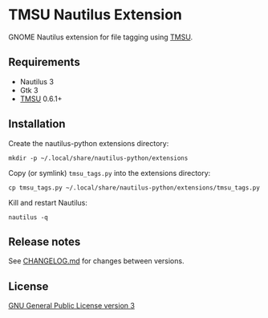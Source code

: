 # TMSU Nautilus Extension

GNOME Nautilus extension for file tagging using [TMSU](https://github.com/oniony/TMSU/).

## Requirements

* Nautilus 3
* Gtk 3
* [TMSU](https://github.com/oniony/TMSU/) 0.6.1+

## Installation

Create the nautilus-python extensions directory:

    mkdir -p ~/.local/share/nautilus-python/extensions

Copy (or symlink) `tmsu_tags.py` into the extensions directory:

    cp tmsu_tags.py ~/.local/share/nautilus-python/extensions/tmsu_tags.py

Kill and restart Nautilus:

    nautilus -q

## Release notes

See [CHANGELOG.md](CHANGELOG.md) for changes between versions.

## License

[GNU General Public License version 3](COPYING.txt)